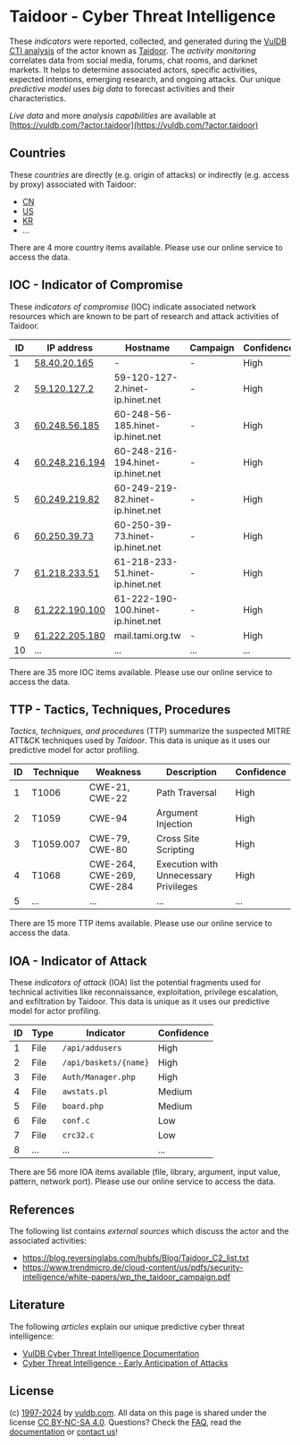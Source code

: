 # Taidoor - Cyber Threat Intelligence

These _indicators_ were reported, collected, and generated during the [VulDB CTI analysis](https://vuldb.com/?kb.cti) of the actor known as [Taidoor](https://vuldb.com/?actor.taidoor). The _activity monitoring_ correlates data from social media, forums, chat rooms, and darknet markets. It helps to determine associated actors, specific activities, expected intentions, emerging research, and ongoing attacks. Our unique _predictive model_ uses _big data_ to forecast activities and their characteristics.

_Live data_ and more _analysis capabilities_ are available at [https://vuldb.com/?actor.taidoor](https://vuldb.com/?actor.taidoor)

## Countries

These _countries_ are directly (e.g. origin of attacks) or indirectly (e.g. access by proxy) associated with Taidoor:

* [CN](https://vuldb.com/?country.cn)
* [US](https://vuldb.com/?country.us)
* [KR](https://vuldb.com/?country.kr)
* ...

There are 4 more country items available. Please use our online service to access the data.

## IOC - Indicator of Compromise

These _indicators of compromise_ (IOC) indicate associated network resources which are known to be part of research and attack activities of Taidoor.

ID | IP address | Hostname | Campaign | Confidence
-- | ---------- | -------- | -------- | ----------
1 | [58.40.20.165](https://vuldb.com/?ip.58.40.20.165) | - | - | High
2 | [59.120.127.2](https://vuldb.com/?ip.59.120.127.2) | 59-120-127-2.hinet-ip.hinet.net | - | High
3 | [60.248.56.185](https://vuldb.com/?ip.60.248.56.185) | 60-248-56-185.hinet-ip.hinet.net | - | High
4 | [60.248.216.194](https://vuldb.com/?ip.60.248.216.194) | 60-248-216-194.hinet-ip.hinet.net | - | High
5 | [60.249.219.82](https://vuldb.com/?ip.60.249.219.82) | 60-249-219-82.hinet-ip.hinet.net | - | High
6 | [60.250.39.73](https://vuldb.com/?ip.60.250.39.73) | 60-250-39-73.hinet-ip.hinet.net | - | High
7 | [61.218.233.51](https://vuldb.com/?ip.61.218.233.51) | 61-218-233-51.hinet-ip.hinet.net | - | High
8 | [61.222.190.100](https://vuldb.com/?ip.61.222.190.100) | 61-222-190-100.hinet-ip.hinet.net | - | High
9 | [61.222.205.180](https://vuldb.com/?ip.61.222.205.180) | mail.tami.org.tw | - | High
10 | ... | ... | ... | ...

There are 35 more IOC items available. Please use our online service to access the data.

## TTP - Tactics, Techniques, Procedures

_Tactics, techniques, and procedures_ (TTP) summarize the suspected MITRE ATT&CK techniques used by _Taidoor_. This data is unique as it uses our predictive model for actor profiling.

ID | Technique | Weakness | Description | Confidence
-- | --------- | -------- | ----------- | ----------
1 | T1006 | CWE-21, CWE-22 | Path Traversal | High
2 | T1059 | CWE-94 | Argument Injection | High
3 | T1059.007 | CWE-79, CWE-80 | Cross Site Scripting | High
4 | T1068 | CWE-264, CWE-269, CWE-284 | Execution with Unnecessary Privileges | High
5 | ... | ... | ... | ...

There are 15 more TTP items available. Please use our online service to access the data.

## IOA - Indicator of Attack

These _indicators of attack_ (IOA) list the potential fragments used for technical activities like reconnaissance, exploitation, privilege escalation, and exfiltration by Taidoor. This data is unique as it uses our predictive model for actor profiling.

ID | Type | Indicator | Confidence
-- | ---- | --------- | ----------
1 | File | `/api/addusers` | High
2 | File | `/api/baskets/{name}` | High
3 | File | `Auth/Manager.php` | High
4 | File | `awstats.pl` | Medium
5 | File | `board.php` | Medium
6 | File | `conf.c` | Low
7 | File | `crc32.c` | Low
8 | ... | ... | ...

There are 56 more IOA items available (file, library, argument, input value, pattern, network port). Please use our online service to access the data.

## References

The following list contains _external sources_ which discuss the actor and the associated activities:

* https://blog.reversinglabs.com/hubfs/Blog/Taidoor_C2_list.txt
* https://www.trendmicro.de/cloud-content/us/pdfs/security-intelligence/white-papers/wp_the_taidoor_campaign.pdf

## Literature

The following _articles_ explain our unique predictive cyber threat intelligence:

* [VulDB Cyber Threat Intelligence Documentation](https://vuldb.com/?kb.cti)
* [Cyber Threat Intelligence - Early Anticipation of Attacks](https://www.scip.ch/en/?labs.20201022)

## License

(c) [1997-2024](https://vuldb.com/?kb.changelog) by [vuldb.com](https://vuldb.com/?kb.about). All data on this page is shared under the license [CC BY-NC-SA 4.0](https://creativecommons.org/licenses/by-nc-sa/4.0/). Questions? Check the [FAQ](https://vuldb.com/?kb.faq), read the [documentation](https://vuldb.com/?kb) or [contact us](https://vuldb.com/?contact)!
